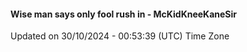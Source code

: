 #### Wise man says only fool rush in - McKidKneeKaneSir
Updated on 30/10/2024 - 00:53:39 (UTC) Time Zone

